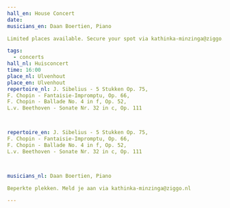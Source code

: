 ```yaml
---
hall_en: House Concert
date:
musicians_en: Daan Boertien, Piano

Limited places available. Secure your spot via kathinka-minzinga@ziggo.nl

tags:
  - concerts
hall_nl: Huisconcert
time: 16:00
place_nl: Ulvenhout
place_en: Ulvenhout
repertoire_nl: J. Sibelius - 5 Stukken Op. 75,
F. Chopin - Fantaisie-Impromptu, Op. 66, 
F. Chopin - Ballade No. 4 in f, Op. 52, 
L.v. Beethoven - Sonate Nr. 32 in c, Op. 111



repertoire_en: J. Sibelius - 5 Stukken Op. 75,
F. Chopin - Fantaisie-Impromptu, Op. 66, 
F. Chopin - Ballade No. 4 in f, Op. 52, 
L.v. Beethoven - Sonate Nr. 32 in c, Op. 111



musicians_nl: Daan Boertien, Piano

Beperkte plekken. Meld je aan via kathinka-minzinga@ziggo.nl

---
```


